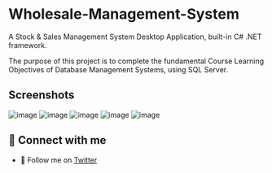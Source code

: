 # Wholesale-Management-System

A Stock &amp; Sales Management System Desktop Application, built-in C# .NET framework.

The purpose of this project is to complete the fundamental Course Learning Objectives of Database Management Systems, using SQL Server.

## Screenshots

![image](https://user-images.githubusercontent.com/46846821/92311540-57e43b80-efd1-11ea-8699-049968e6a449.png)
![image](https://user-images.githubusercontent.com/46846821/92311545-66325780-efd1-11ea-8325-8c3ed17908b6.png)
![image](https://user-images.githubusercontent.com/46846821/92311550-69c5de80-efd1-11ea-887d-419ea9f49096.png)
![image](https://user-images.githubusercontent.com/46846821/92311555-6cc0cf00-efd1-11ea-9373-ad2fc60449eb.png)
![image](https://user-images.githubusercontent.com/46846821/92311557-6f232900-efd1-11ea-845a-40b246ef19ee.png)


## 🔗 Connect with me

- 💌 Follow me on [Twitter](https://twitter.com/justEhmadSaeed)